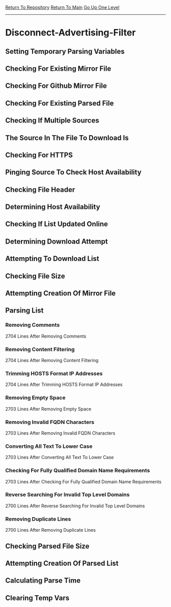 [Return To Repository](https://github.com/deathbybandaid/piholeparser/)
[Return To Main](https://github.com/deathbybandaid/piholeparser/blob/master/RecentRunLogs/Mainlog.md)
[Go Up One Level](https://github.com/deathbybandaid/piholeparser/blob/master/RecentRunLogs/TopLevelScripts/30-Processing-Blacklists.md)
____________________________________
# Disconnect-Advertising-Filter
## Setting Temporary Parsing Variables
## Checking For Existing Mirror File
## Checking For Github Mirror File
## Checking For Existing Parsed File
## Checking If Multiple Sources
## The Source In The File To Download Is
## Checking For HTTPS
## Pinging Source To Check Host Availability
## Checking File Header
## Determining Host Availability
## Checking If List Updated Online
## Determining Download Attempt
## Attempting To Download List
## Checking File Size
## Attempting Creation Of Mirror File
## Parsing List
### Removing Comments
2704 Lines After Removing Comments
### Removing Content Filtering
2704 Lines After Removing Content Filtering
### Trimming HOSTS Format IP Addresses
2704 Lines After Trimming HOSTS Format IP Addresses
### Removing Empty Space
2703 Lines After Removing Empty Space
### Removing Invalid FQDN Characters
2703 Lines After Removing Invalid FQDN Characters
### Converting All Text To Lower Case
2703 Lines After Converting All Text To Lower Case
### Checking For Fully Qualified Domain Name Requirements
2703 Lines After Checking For Fully Qualified Domain Name Requirements
### Reverse Searching For Invalid Top Level Domains
2700 Lines After Reverse Searching For Invalid Top Level Domains
### Removing Duplicate Lines
2700 Lines After Removing Duplicate Lines
## Checking Parsed File Size
## Attempting Creation Of Parsed List
## Calculating Parse Time
## Clearing Temp Vars
